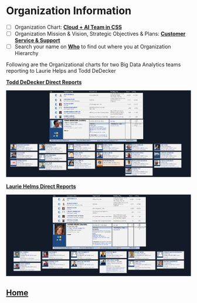 # Organization Information
- [ ]   Organization Chart:  [**Cloud + AI Team in CSS**](https://microsoft.sharepoint.com/teams/CA)
- [ ]   Organization Mission & Vision, Strategic Objectives & Plans:  [**Customer Service & Support**](https://microsoft.sharepoint.com/teams/CSS/SitePages/About-CSS.aspx)
- [ ]   Search your name on [**Who**](http://who) to find out where you at Organization Hierarchy

Following are the Organizational charts for two Big Data Analytics teams reporting to Laurie Helps and Todd DeDecker

**[Todd DeDecker Direct Reports](http://who/is/toddde)**

![Todd-Org.png](/.attachments/Todd-Org-47e43c7e-1587-4ad5-b7de-dd671e1688fc.png)


**[Laurie Helms Direct Reports](http://who/is/laurieh)**

![Laurie-Org.png](/.attachments/Laurie-Org-aa42c7ac-e551-40bd-b64e-75d2cb8e938a.png)

##   [Home](https://dev.azure.com/Supportability/Big%20Data/_wiki/wikis/Big-Data.wiki/24057/Getting-Started)
